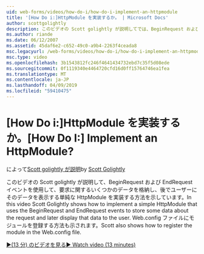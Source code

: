 ```yaml
---
uid: web-forms/videos/how-do-i/how-do-i-implement-an-httpmodule
title: '[How Do i:]HttpModule を実装するか。 | Microsoft Docs'
author: scottgolightly
description: このビデオの Scott golightly が説明してでは、BeginRequest および EndRequest イベントを使用して、要求に関するいくつかのデータを格納する単純な HttpModule を実装する方法を示します.
ms.author: riande
ms.date: 06/12/2007
ms.assetid: 45daf6e2-c652-49c0-a9b4-2263f4ceada8
msc.legacyurl: /web-forms/videos/how-do-i/how-do-i-implement-an-httpmodule
msc.type: video
ms.openlocfilehash: 3b1543812fc246f4641434732ebd7c35f5d08ede
ms.sourcegitcommit: 0f1119340e4464720cfd16d0ff15764746ea1fea
ms.translationtype: MT
ms.contentlocale: ja-JP
ms.lasthandoff: 04/09/2019
ms.locfileid: "59410475"
---
```

# <a name="how-do-i-implement-an-httpmodule"></a><span data-ttu-id="39280-104">[How Do i:]HttpModule を実装するか。</span><span class="sxs-lookup"><span data-stu-id="39280-104">[How Do I:] Implement an HttpModule?</span></span>

<span data-ttu-id="39280-105">によって[Scott golightly が説明](https://github.com/scottgolightly)</span><span class="sxs-lookup"><span data-stu-id="39280-105">by [Scott Golightly](https://github.com/scottgolightly)</span></span>

<span data-ttu-id="39280-106">このビデオの Scott golightly が説明して、BeginRequest および EndRequest イベントを使用して、要求に関するいくつかのデータを格納し、後でユーザーにそのデータを表示する単純な HttpModule を実装する方法を示しています。</span><span class="sxs-lookup"><span data-stu-id="39280-106">In this video Scott Golightly shows how to implement a simple HttpModule that uses the BeginRequest and EndRequest events to store some data about the request and later display that data to the user.</span></span> <span data-ttu-id="39280-107">Web.config ファイルにモジュールを登録する方法も示されます。</span><span class="sxs-lookup"><span data-stu-id="39280-107">Scott also shows how to register the module in the Web.config file.</span></span>

[<span data-ttu-id="39280-108">&#9654;(13 分) のビデオを見る</span><span class="sxs-lookup"><span data-stu-id="39280-108">&#9654; Watch video (13 minutes)</span></span>](https://channel9.msdn.com/Blogs/ASP-NET-Site-Videos/how-do-i-implement-an-httpmodule)
